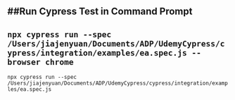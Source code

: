 ##Run Cypress Test in Command Prompt
-
`npx cypress run --spec /Users/jiajenyuan/Documents/ADP/UdemyCypress/cypress/integration/examples/ea.spec.js --browser chrome`
-
`npx cypress run --spec /Users/jiajenyuan/Documents/ADP/UdemyCypress/cypress/integration/examples/ea.spec.js`